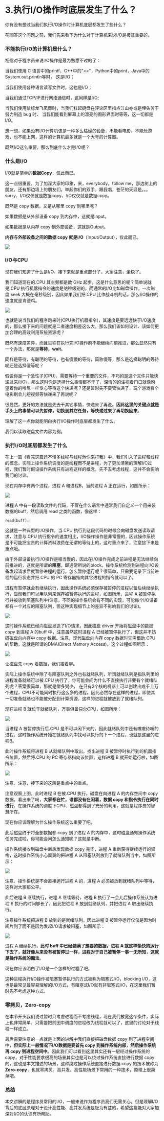 # 3.执行I/O操作时底层发生了什么？

你有没有想过当我们执行I/O操作时计算机底层都发生了些什么？&#x20;

在回答这个问题之前，我们先来看下为什么对于计算机来说I/O是极其重要的。

### 不能执行I/O的计算机是什么？

相信对于程序员来说I/O操作是最为熟悉不过的了：&#x20;

当我们使用 C 语言中的printf、C++中的"<<"，Python中的print，Java中的System.out.println等时， 这是I/O；&#x20;

当我们使用各种语言读写文件时，这也是I/O；&#x20;

当我们通过TCP/IP进行网络通信时，这同样是I/O;&#x20;

当我们使用鼠标龙飞凤舞时，当我们扛起键盘在评论区里指点江山亦或是埋头苦干努力制造 bug 时、 当我们能看到屏幕上的漂亮的图形界面时等等，这一切都是I/O。&#x20;

想一想，如果没有I/O计算机该是一种多么枯燥的设备，不能看电影、不能玩游戏，也不能上网，这样的计算机最多就是一个大号的计算器。&#x20;

既然I/O这么重要，那么到底什么才是I/O呢？

### 什么是I/O

I/O就是简单的**数据Copy**，仅此而已。

&#x20;这一点很重要，为了加深大家的印象，来，everybody，follow me，那边树上的朋友，还有那边墙上的朋友们，举起你们的双手，跟我唱，苍茫的天涯是。。。sorry，I/O仅仅就是数据copy、I/O仅仅就是数据copy。&#x20;

既然是 copy 数据，又是从哪里 copy 到哪里呢？&#x20;

如果数据是从外部设备 copy 到内存中，这就是Input。&#x20;

如果数据是从内存 copy 到外部设备，这就是Output。&#x20;

**内存与外部设备之间的数据 copy 就是I/O**（Input/Output），仅此而已。

![](.gitbook/assets/3\_1.jpg)

### I/O与CPU

现在我们知道了什么是I/O，接下来就是重点部分了，大家注意，坐稳了。&#x20;

我们知道现在的.CPU 其主频都是数 GHz 起步，这是什么意思的呢？简单说就是.CPU 执行机器指令的速度是纳秒级别的，而通常的I/O比如磁盘操作，一次磁盘 seek 大概在毫秒级别，因此如果我们把.CPU 比作战斗机的话，那么I/O操作的速度就是肯德鸡。

![](.gitbook/assets/3\_2.jpg)

也就是说当我们的程序跑来时(CPU执行机器指令)，其速度是要远远快于I/O速度的，那么接下来的问题就是二者速度相差这么大，那么我们该如何设计、该如何更加合理的高效利用系统资源呢？&#x20;

既然有速度差异，而且进程在执行完I/O操作前不能继续向前推进，那么显然只有一个办法，那就是**等待，wait**。&#x20;

同样是等待，有聪明的等待，也有傻傻的等待，简称傻等，那么是选择聪明的等待呢还是选择傻等呢？&#x20;

假设你是一个急性子(CPU)，需要等待一个重要的文件，不巧的是这个文件只能快递过来(I/O)，那么这时你是选择什么事情都不干了，深情的的注视着门口就像盼望着你的哈尼一样专心等待这个快递呢？还是暂时先不要管快递了，玩个游戏看个电影刷会儿短视频等快递来了再说呢？

很显然，更好的方法就是先去干其它事情，快递来了再说。**因此这里的关键点就是手头上的事情可以先暂停，切换到其它任务，等快递过来了再切换回来**。&#x20;

理解了这一点你就能明白执行I/O操作时底层都发生了什么。

我们以读取磁盘文件内容为例。

### 执行I/O时底层都发生了什么

在上一篇《看完这篇还不懂多线程与线程池你来打我》中，我们引入了进程和线程的概念，实际上操作系统调度的是线程而不是进程，为了更加清晰的理解I/O过程，我们暂时假设操作系统只有进程这样的概念，先不去考虑线程，这并不会影响我们的讨论。

现在内存中有两个进程，进程 A 和进程B，当前进程 A 正在运行，如图所示：

![](.gitbook/assets/3\_3.jpg)

进程 A 中有一段读取文件的代码，不管在什么语言中通常我们自定义一个用来装数据的buff，然后调用 read 之类的函数，像这样：

```
read(buff);
```

这就是一种典型的I/O操作，当.CPU 执行到这段代码的时候会向磁盘发送读取请求，注意与.CPU 执行指令的速度相比，I/O操作操作是非常慢的，因此操作系统是不可能把宝贵的计算资料浪费在无谓的等待上的，这时重点来了，注意接下来是重点哦。

由于外部设备执行I/O操作是相当慢的，因此在I/O操作完成之前进程是无法继续向前推进的，这就是所谓的**阻塞**，即通常所说的block。操作系统检测到进程向I/O设备发起请求后就暂停进程的运行，怎么暂停运行呢？很简单，只需要记录下当前进程的运行状态并把.CPU 的 PC 寄存器指向其它进程的指令就可以了。

进程有暂停就会有继续执行，因此操作系统必须保存被暂停的进程以备后续继续执行，显然我们可以用队列来保存被暂停执行的进程，如图所示，进程 A 被暂停执行并被放到阻塞队列中(注意，不同的操作系统会有不同的实现，可能每个I/O设备都有一个对应的阻塞队列，但这种实现细节上的差异不影响我们的讨论)。

![](.gitbook/assets/3\_4.jpg)

这时操作系统已经向磁盘发送了I/O请求，因此磁盘 driver 开始将磁盘中的数据 copy 到进程 A 的buff 中，注意虽然这时进程 A 已经被暂停执行了，但这并不妨碍磁盘向内存中 copy 数据。注意，现代磁盘向内存 copy 数据时无需借助.CPU 的帮助，这就是所谓的DMA(Direct Memory Access)，这个过程如图所示：

![](.gitbook/assets/3\_5.jpg)

让磁盘先 copy 着数据，我们接着聊。&#x20;

实际上操作系统中除了有阻塞队列之外也有就绪队列，所谓就绪队列是指队列里的进程准备就绪可以被.CPU 执行了，你可能会问为什么不直接执行非要有个就绪队列呢？答案很简单，那就是僧多粥少， 在只有2个核的机器上可以创建出成千上万个进程，CPU不可能同时执行这么多的进程，因此必然存在这样的进程，即使其一切准备就绪也不能被分配到计算资源，这样的进程就被放到了就绪队列。

&#x20;现在进程 B 就位于就绪队列，万事俱备只欠CPU，如图所示：

![](.gitbook/assets/3\_6.jpg)

当进程 A 被暂停执行后.CPU 是不可以闲下来的，因此就绪队列中还有嗷嗷待哺的进程，这时操作系统开始在就绪队列中找可以执行的下一个进程，也就是这里的进程B。&#x20;

此时操作系统将进程 B 从就绪队列中取出，找出进程 B 被暂停时执行到的机器指令位置，然后将.CPU 的 PC 寄存器指向该位置，这样进程 B 就开始运行啦，如图所示：

![](.gitbook/assets/3\_7.jpg)

注意，注意，接下来的这段是重点中的重点。&#x20;

注意观察上图，此时进程 B 在被.CPU 执行，磁盘在向进程 A 的内存空间中 copy 数据，看出来了吗，**大家都在忙，谁都没有在闲着，数据 copy 和指令执行在同时进行**，在操作系统的调度下CPU、磁盘都得到了充分的利用，这就是程序员的智慧所在。&#x20;

现在你应该理解为什么操作系统这么重要了吧。&#x20;

此后磁盘终于将全部数据都 copy 到了进程 A 的内存中，这时磁盘通知操作系统任务完成啦，你可能会问怎么通知呢？这就是中断。&#x20;

操作系统接收到磁盘中断后发现数据 copy 完毕，进程 A 重新获得继续运行的资格，这时操作系统小心翼翼的把进程 A 从阻塞队列放到了就绪队列当中，如图所示：

![](.gitbook/assets/3\_8.jpg)

注意，操作系统是不会直接运行进程 A 的，进程 A 必须被放到就绪队列中等待，这样对大家都公平。&#x20;

此后进程 B 继续执行，进程 A 继续等待，进程 B 执行了一会儿后操作系统认为进程 B 执行的时间够长了，因此把进程 B 放到就绪队列，并把进程 A 取出继续执行。&#x20;

注意操作系统把进程 B 放到的是就绪队列，因此进程 B 被暂停运行仅仅是因为时间片到了而不是因为发起I/O请求被阻塞，如图所示：

![](.gitbook/assets/3\_9.jpg)

进程 A 继续执行，**此时 buff 中已经装满了想要的数据，进程 A 就这样愉快的运行下去了，就好像从来没有被暂停过一样，进程对于自己被暂停一事一无所知，这就是操作系统的魔法**。&#x20;

现在你应该明白了I/O是一个怎样的过程了吧。&#x20;

这种进程执行I/O操作被阻塞暂停执行的方式被称为阻塞式I/O，blocking I/O，这也是最常见最容易理解的I/O方式，有阻塞式I/O就有非阻塞式I/O，在这里我们暂时先不考虑这种方式。

### 零拷贝，Zero-copy

在本节开头我们说过暂时只考虑进程而不考虑线程，现在我们放宽这个条件，实际上也非常简单，只需要把前图中调度的进程改为线程就可以了，这里的讨论对于线程一样成立。

最后需要注意的一点就是上面的讲解中我们直接把磁盘数据 copy 到了进程空间中，**但实际上一般情况下I/O数据是要首先 copy 到操作系统内部，然后操作系统再 copy 到进程空间中**。因此我们可以看到这里其实还有一层经过操作系统的copy，对于性能要求很高的场景其实也是可以绕过操作系统直接进行数据 copy 的，这也是本文描述的场景，这种绕过操作系统直接进行数据 copy 的技术被称为**Zero-copy**，也就零拷贝，高并发、高性能场景下常用的一种技术，原理上很简单吧。

### 总结

本文讲解的是程序员常用的I/O，一般来说作为程序员我们无需关心，但是理解I/O背后的底层原理对于设计高性能、高并发系统是极为有益的，希望这篇能对大家加深对I/O的认识有所帮助。



